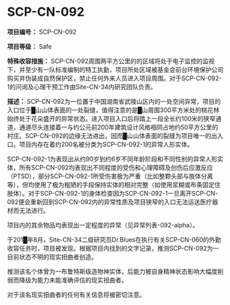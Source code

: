 # SCP-CN-092

**项目编号：** SCP-CN-092

**项目等级：** Safe

**特殊收容措施：** SCP-CN-092周围两平方公里的的区域将处于电子监控的监视下，并至少有一队标准编制的特工执勤，项目所处区域被基金会前台环境保护公司购买并伪装成自然保护区，禁止任何外来人员进入项目周围。对于SCP-CN-092-1的问询及心理干预工作由Site-CN-34内研究团队负责。

**描述：** SCP-CN-092为一位置于中国湖南省武陵山区内的一处空间异常，项目的入口位于█山山体表面的一处裂缝，值得注意的是█山周围300平方米处的桃花林始终处于花朵盛开的异常状态。进入项目入口后将踏上一段全长约100米的狭窄通道，通道尽头连接着一与约公元前200年建筑设计风格相同占地约50平方公里的村庄。SCP-CN-092的边缘无法进出，因而█山山体表面的裂缝为项目唯一的出入口。项目内存在着约200名被分类为SCP-CN-092-1的异常人形实体。

SCP-CN-092-1为表现出从约90岁到约6岁不同年龄阶段和不同性别的异常人形实体，所有SCP-CN-092均表现出不同程度的受伤和心理障碍及创伤后应激反应（PTSD），部分SCP-CN-092-1所受伤害极为严重（比如整颗头部与肢体分离等），但均使用了极为粗陋的手段保持实体的相对完整（如使用浆糊或布条固定住肢体）。对于SCP-CN-092-1的身体检查因为SCP-CN-092-1一旦离开SCP-CN-092便会重新回到SCP-CN-092内的异常性质及项目狭窄的入口无法运送医疗器材而无法进行。

项目内的其余物品均表现出一定程度的异常（见异常列表-092-alpha）。

于201█年8月，Site-CN-34二级研究员Dr.Blues在执行有关SCP-CN-060的外勤收容任务时，项目被发现。根据项目内找到的文字记录，推测SCP-CN-092为一目前状态不明的现实扭曲者创造。

推测该名个体曾为一布鲁特斯级造物神实体，后能力被自身精神状态影响大幅度削弱而降级为能力未能准确评估的现实扭曲者。

对于该名现实扭曲者的任何有关信息将被密切注意。






